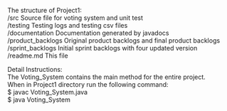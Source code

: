The structure of Project1:<br />
						/src	Source file for voting system and unit test<br />
						/testing	Testing logs and testing csv files<br />
						/documentation	Documentation generated by javadocs<br />
						/product_backlogs  Original product backlogs and final product backlogs<br />
						/sprint_backlogs  Initial sprint backlogs with four updated version<br />
						/readme.md	This file<br />

	
Detail Instructions: <br />
The Voting_System contains the main method for the entire project.<br />
When in Project1 directory run the following command:<br />
$ javac Voting_System.java<br />
$ java Voting_System<br />